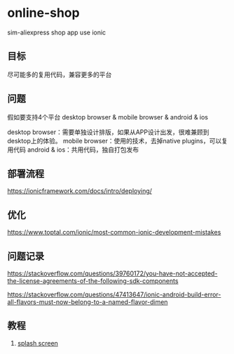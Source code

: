 # online-shop
sim-aliexpress shop app use ionic

## 目标
尽可能多的复用代码，兼容更多的平台

## 问题
假如要支持4个平台
desktop browser & mobile browser & android & ios

desktop browser：需要单独设计排版，如果从APP设计出发，很难兼顾到desktop上的体验。
mobile browser：使用的技术，去掉native plugins，可以复用代码
android & ios：共用代码，独自打包发布

## 部署流程
https://ionicframework.com/docs/intro/deploying/

## 优化
https://www.toptal.com/ionic/most-common-ionic-development-mistakes

## 问题记录
https://stackoverflow.com/questions/39760172/you-have-not-accepted-the-license-agreements-of-the-following-sdk-components

https://stackoverflow.com/questions/47413647/ionic-android-build-error-all-flavors-must-now-belong-to-a-named-flavor-dimen

##  教程
1. [splash screen](https://github.com/jiuxiaosheng/online-shop/blob/master/document/splash-screen.md)
